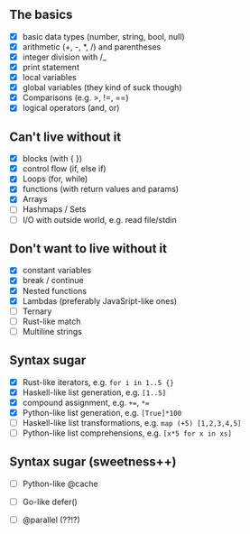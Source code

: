 ## The basics
- [X] basic data types (number, string, bool, null)
- [X] arithmetic (+, -, *, /) and parentheses
- [X] integer division with /_
- [X] print statement
- [X] local variables
- [X] global variables (they kind of suck though)
- [X] Comparisons (e.g. >, !=, ==)
- [X] logical operators (and, or)

## Can't live without it
- [X] blocks (with { })
- [X] control flow (if, else if)
- [X] Loops (for, while)
- [X] functions (with return values and params)
- [X] Arrays
- [ ] Hashmaps / Sets
- [ ] I/O with outside world, e.g. read file/stdin

## Don't want to live without it
- [X] constant variables
- [X] break / continue
- [X] Nested functions
- [X] Lambdas (preferably JavaSript-like ones)
- [ ] Ternary
- [ ] Rust-like match
- [ ] Multiline strings

## Syntax sugar
- [x] Rust-like iterators, e.g. `for i in 1..5 {}`
- [x] Haskell-like list generation, e.g. `[1..5]`
- [X] compound assignment, e.g. `+=`, `*=`
- [X] Python-like list generation, e.g. `[True]*100`
- [ ] Haskell-like list transformations, e.g. `map (+5) [1,2,3,4,5]`
- [ ] Python-like list comprehensions, e.g. `[x*5 for x in xs]`

## Syntax sugar (sweetness++)
- [ ] Python-like @cache
- [ ] Go-like defer()
- [ ] @parallel (??!?)



